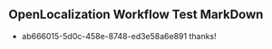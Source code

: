 ## OpenLocalization Workflow Test MarkDown
* ab666015-5d0c-458e-8748-ed3e58a6e891 
thanks!<!--HONumber=Feb16_HO4-->
